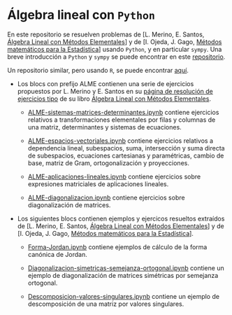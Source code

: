 # Álgebra lineal con `Python`

En este repositorio se resuelven problemas de [L. Merino, E. Santos, [Álgebra Lineal con Métodos Elementales](https://www.amazon.es/%C3%81lgebra-lineal-m%C3%A9todos-elementales-GONZALEZ/dp/8497324811)] y de [I. Ojeda, J. Gago, [Métodos matemáticos para la Estadística](https://publicauex.unex.es/libro/metodos-matematicos-para-estadistica_135467/)] usando `Python`, y en particular `sympy`. Una breve introducción a `Python` y `sympy` se puede encontrar en este [repositorio](https://github.com/pedritomelenas/Python-Intro).

Un repositorio similar, pero usando `R`, se puede encontrar [aquí](https://github.com/pedritomelenas/R-algebra-lineal).

- Los blocs con prefijo ALME contienen una serie de ejercicios propuestos por L. Merino y E. Santos en su [página de resolución de ejercicios tipo](https://www.ugr.es/~lmerino/ALME.html) de su libro [Álgebra Lineal con Métodos Elementales](https://www.amazon.es/%C3%81lgebra-lineal-m%C3%A9todos-elementales-GONZALEZ/dp/8497324811). 

  - [ALME-sistemas-matrices-determinantes.ipynb](https://github.com/pedritomelenas/Python-algebra-lineal/blob/main/ALME-sistemas-matrices-determinantes.ipynb) contiene   ejercicios relativos a transformaciones elementales por filas y columnas de una matriz, determinantes y sistemas de ecuaciones.

  - [ALME-espacios-vectoriales.ipynb](https://github.com/pedritomelenas/Python-algebra-lineal/blob/main/ALME-espacios-vectoriales.ipynb) contiene ejercicios relativos a dependencia lineal, subespacios, suma, intersección y suma directa de subespacios, ecuaciones cartesianas y paramétricas, cambio de base, matriz de Gram, ortogonalización y proyecciones.

   - [ALME-aplicaciones-lineales.ipynb](https://github.com/pedritomelenas/Python-algebra-lineal/blob/main/ALME-aplicaciones-lineales.ipynb) contiene ejercicios sobre expresiones matriciales de aplicaciones lineales.
   
   - [ALME-diagonalizacion.ipynb](https://github.com/pedritomelenas/Python-algebra-lineal/blob/main/ALME-diagonalizacion.ipynb) contiene ejercicios sobre diagonalización de matrices.

- Los siguientes blocs contienen ejemplos y ejercicos resueltos extraídos de [L. Merino, E. Santos, [Álgebra Lineal con Métodos Elementales](https://www.amazon.es/%C3%81lgebra-lineal-m%C3%A9todos-elementales-GONZALEZ/dp/8497324811)] y de [I. Ojeda, J. Gago, [Métodos matemáticos para la Estadística](https://publicauex.unex.es/libro/metodos-matematicos-para-estadistica_135467/)].

  - [Forma-Jordan.ipynb](https://github.com/pedritomelenas/Python-algebra-lineal/blob/main/Forma-Jordan.ipynb) contiene ejemplos de cálculo de la forma canónica de Jordan.
  
  - [Diagonalizacion-simetricas-semejanza-ortogonal.ipynb](https://github.com/pedritomelenas/Python-algebra-lineal/blob/main/Diagonalizacion-simetricas-semejanza-ortogonal.ipynb) contiene un ejemplo de diagonalización de matrices simétricas por semejanza ortogonal.
  
  - [Descomposicion-valores-singulares.ipynb](https://github.com/pedritomelenas/R-algebra-lineal/blob/main/Descomposicion-valores-singulares.ipynb) contiene un ejemplo de descomposición de una matriz por valores singulares.
